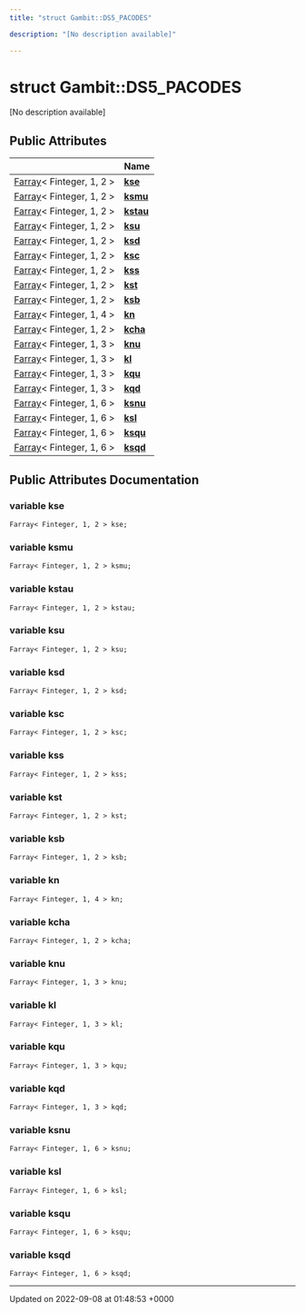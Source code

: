 ```yaml
---
title: "struct Gambit::DS5_PACODES"

description: "[No description available]"

---
```


# struct Gambit::DS5_PACODES



[No description available]

## Public Attributes

|                | Name           |
| -------------- | -------------- |
| [Farray](/documentation/code/classes/classgambit_1_1farray/)< Finteger, 1, 2 > | **[kse](/documentation/code/classes/structgambit_1_1ds5__pacodes/#variable-gambitds5-pacodes-kse)**  |
| [Farray](/documentation/code/classes/classgambit_1_1farray/)< Finteger, 1, 2 > | **[ksmu](/documentation/code/classes/structgambit_1_1ds5__pacodes/#variable-gambitds5-pacodes-ksmu)**  |
| [Farray](/documentation/code/classes/classgambit_1_1farray/)< Finteger, 1, 2 > | **[kstau](/documentation/code/classes/structgambit_1_1ds5__pacodes/#variable-gambitds5-pacodes-kstau)**  |
| [Farray](/documentation/code/classes/classgambit_1_1farray/)< Finteger, 1, 2 > | **[ksu](/documentation/code/classes/structgambit_1_1ds5__pacodes/#variable-gambitds5-pacodes-ksu)**  |
| [Farray](/documentation/code/classes/classgambit_1_1farray/)< Finteger, 1, 2 > | **[ksd](/documentation/code/classes/structgambit_1_1ds5__pacodes/#variable-gambitds5-pacodes-ksd)**  |
| [Farray](/documentation/code/classes/classgambit_1_1farray/)< Finteger, 1, 2 > | **[ksc](/documentation/code/classes/structgambit_1_1ds5__pacodes/#variable-gambitds5-pacodes-ksc)**  |
| [Farray](/documentation/code/classes/classgambit_1_1farray/)< Finteger, 1, 2 > | **[kss](/documentation/code/classes/structgambit_1_1ds5__pacodes/#variable-gambitds5-pacodes-kss)**  |
| [Farray](/documentation/code/classes/classgambit_1_1farray/)< Finteger, 1, 2 > | **[kst](/documentation/code/classes/structgambit_1_1ds5__pacodes/#variable-gambitds5-pacodes-kst)**  |
| [Farray](/documentation/code/classes/classgambit_1_1farray/)< Finteger, 1, 2 > | **[ksb](/documentation/code/classes/structgambit_1_1ds5__pacodes/#variable-gambitds5-pacodes-ksb)**  |
| [Farray](/documentation/code/classes/classgambit_1_1farray/)< Finteger, 1, 4 > | **[kn](/documentation/code/classes/structgambit_1_1ds5__pacodes/#variable-gambitds5-pacodes-kn)**  |
| [Farray](/documentation/code/classes/classgambit_1_1farray/)< Finteger, 1, 2 > | **[kcha](/documentation/code/classes/structgambit_1_1ds5__pacodes/#variable-gambitds5-pacodes-kcha)**  |
| [Farray](/documentation/code/classes/classgambit_1_1farray/)< Finteger, 1, 3 > | **[knu](/documentation/code/classes/structgambit_1_1ds5__pacodes/#variable-gambitds5-pacodes-knu)**  |
| [Farray](/documentation/code/classes/classgambit_1_1farray/)< Finteger, 1, 3 > | **[kl](/documentation/code/classes/structgambit_1_1ds5__pacodes/#variable-gambitds5-pacodes-kl)**  |
| [Farray](/documentation/code/classes/classgambit_1_1farray/)< Finteger, 1, 3 > | **[kqu](/documentation/code/classes/structgambit_1_1ds5__pacodes/#variable-gambitds5-pacodes-kqu)**  |
| [Farray](/documentation/code/classes/classgambit_1_1farray/)< Finteger, 1, 3 > | **[kqd](/documentation/code/classes/structgambit_1_1ds5__pacodes/#variable-gambitds5-pacodes-kqd)**  |
| [Farray](/documentation/code/classes/classgambit_1_1farray/)< Finteger, 1, 6 > | **[ksnu](/documentation/code/classes/structgambit_1_1ds5__pacodes/#variable-gambitds5-pacodes-ksnu)**  |
| [Farray](/documentation/code/classes/classgambit_1_1farray/)< Finteger, 1, 6 > | **[ksl](/documentation/code/classes/structgambit_1_1ds5__pacodes/#variable-gambitds5-pacodes-ksl)**  |
| [Farray](/documentation/code/classes/classgambit_1_1farray/)< Finteger, 1, 6 > | **[ksqu](/documentation/code/classes/structgambit_1_1ds5__pacodes/#variable-gambitds5-pacodes-ksqu)**  |
| [Farray](/documentation/code/classes/classgambit_1_1farray/)< Finteger, 1, 6 > | **[ksqd](/documentation/code/classes/structgambit_1_1ds5__pacodes/#variable-gambitds5-pacodes-ksqd)**  |

## Public Attributes Documentation

### variable kse

```
Farray< Finteger, 1, 2 > kse;
```


### variable ksmu

```
Farray< Finteger, 1, 2 > ksmu;
```


### variable kstau

```
Farray< Finteger, 1, 2 > kstau;
```


### variable ksu

```
Farray< Finteger, 1, 2 > ksu;
```


### variable ksd

```
Farray< Finteger, 1, 2 > ksd;
```


### variable ksc

```
Farray< Finteger, 1, 2 > ksc;
```


### variable kss

```
Farray< Finteger, 1, 2 > kss;
```


### variable kst

```
Farray< Finteger, 1, 2 > kst;
```


### variable ksb

```
Farray< Finteger, 1, 2 > ksb;
```


### variable kn

```
Farray< Finteger, 1, 4 > kn;
```


### variable kcha

```
Farray< Finteger, 1, 2 > kcha;
```


### variable knu

```
Farray< Finteger, 1, 3 > knu;
```


### variable kl

```
Farray< Finteger, 1, 3 > kl;
```


### variable kqu

```
Farray< Finteger, 1, 3 > kqu;
```


### variable kqd

```
Farray< Finteger, 1, 3 > kqd;
```


### variable ksnu

```
Farray< Finteger, 1, 6 > ksnu;
```


### variable ksl

```
Farray< Finteger, 1, 6 > ksl;
```


### variable ksqu

```
Farray< Finteger, 1, 6 > ksqu;
```


### variable ksqd

```
Farray< Finteger, 1, 6 > ksqd;
```


-------------------------------

Updated on 2022-09-08 at 01:48:53 +0000
